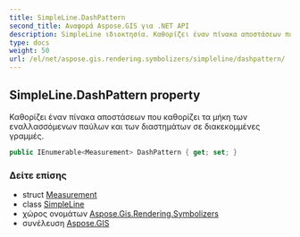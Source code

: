 ```yaml
---
title: SimpleLine.DashPattern
second_title: Αναφορά Aspose.GIS για .NET API
description: SimpleLine ιδιοκτησία. Καθορίζει έναν πίνακα αποστάσεων που καθορίζει τα μήκη των εναλλασσόμενων παύλων και των διαστημάτων σε διακεκομμένες γραμμές.
type: docs
weight: 50
url: /el/net/aspose.gis.rendering.symbolizers/simpleline/dashpattern/
---
```

## SimpleLine.DashPattern property

Καθορίζει έναν πίνακα αποστάσεων που καθορίζει τα μήκη των εναλλασσόμενων παύλων και των διαστημάτων σε διακεκομμένες γραμμές.

```csharp
public IEnumerable<Measurement> DashPattern { get; set; }
```

### Δείτε επίσης

* struct [Measurement](../../../aspose.gis.rendering/measurement/)
* class [SimpleLine](../)
* χώρος ονομάτων [Aspose.Gis.Rendering.Symbolizers](../../simpleline/)
* συνέλευση [Aspose.GIS](../../../)


